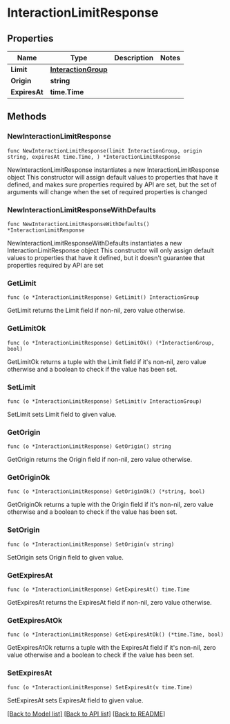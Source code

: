 # InteractionLimitResponse

## Properties

Name | Type | Description | Notes
------------ | ------------- | ------------- | -------------
**Limit** | [**InteractionGroup**](InteractionGroup.md) |  | 
**Origin** | **string** |  | 
**ExpiresAt** | **time.Time** |  | 

## Methods

### NewInteractionLimitResponse

`func NewInteractionLimitResponse(limit InteractionGroup, origin string, expiresAt time.Time, ) *InteractionLimitResponse`

NewInteractionLimitResponse instantiates a new InteractionLimitResponse object
This constructor will assign default values to properties that have it defined,
and makes sure properties required by API are set, but the set of arguments
will change when the set of required properties is changed

### NewInteractionLimitResponseWithDefaults

`func NewInteractionLimitResponseWithDefaults() *InteractionLimitResponse`

NewInteractionLimitResponseWithDefaults instantiates a new InteractionLimitResponse object
This constructor will only assign default values to properties that have it defined,
but it doesn't guarantee that properties required by API are set

### GetLimit

`func (o *InteractionLimitResponse) GetLimit() InteractionGroup`

GetLimit returns the Limit field if non-nil, zero value otherwise.

### GetLimitOk

`func (o *InteractionLimitResponse) GetLimitOk() (*InteractionGroup, bool)`

GetLimitOk returns a tuple with the Limit field if it's non-nil, zero value otherwise
and a boolean to check if the value has been set.

### SetLimit

`func (o *InteractionLimitResponse) SetLimit(v InteractionGroup)`

SetLimit sets Limit field to given value.


### GetOrigin

`func (o *InteractionLimitResponse) GetOrigin() string`

GetOrigin returns the Origin field if non-nil, zero value otherwise.

### GetOriginOk

`func (o *InteractionLimitResponse) GetOriginOk() (*string, bool)`

GetOriginOk returns a tuple with the Origin field if it's non-nil, zero value otherwise
and a boolean to check if the value has been set.

### SetOrigin

`func (o *InteractionLimitResponse) SetOrigin(v string)`

SetOrigin sets Origin field to given value.


### GetExpiresAt

`func (o *InteractionLimitResponse) GetExpiresAt() time.Time`

GetExpiresAt returns the ExpiresAt field if non-nil, zero value otherwise.

### GetExpiresAtOk

`func (o *InteractionLimitResponse) GetExpiresAtOk() (*time.Time, bool)`

GetExpiresAtOk returns a tuple with the ExpiresAt field if it's non-nil, zero value otherwise
and a boolean to check if the value has been set.

### SetExpiresAt

`func (o *InteractionLimitResponse) SetExpiresAt(v time.Time)`

SetExpiresAt sets ExpiresAt field to given value.



[[Back to Model list]](../README.md#documentation-for-models) [[Back to API list]](../README.md#documentation-for-api-endpoints) [[Back to README]](../README.md)


